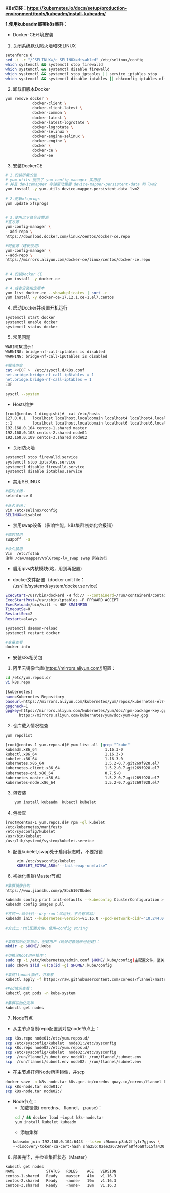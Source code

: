 **K8s安装：https://kubernetes.io/docs/setup/production-environment/tools/kubeadm/install-kubeadm/**

**1.使用kubeadm部署k8s集群：**

* Docker-CE环境安装

1) 关闭系统默认防火墙和SELINUX
```bash
setenforce 0
sed -i -r "/^SELINUX=/c SELINUX=disabled" /etc/selinux/config
which systemctl && systemctl stop firewalld
which systemctl && systemctl disable firewalld
which systemctl && systemctl stop iptables || service iptables stop
which systemctl && systemctl disable iptables || chkconfig iptables off
```

2) 卸载旧版本Docker
```bash
yum remove docker \
            docker-client \
            docker-client-latest \
            docker-common \
            docker-latest \
            docker-latest-logrotate \
            docker-logrotate \
            docker-selinux \
            docker-engine-selinux \
            docker-engine \
            docker \
            docker-ce \
            docker-ee
```

3) 安装DockerCE
```bash
# 1.安装所需的包
# yum-utils 提供了 yum-config-manager 实用程
# 并且 devicemapper 存储驱动需要 device-mapper-persistent-data 和 lvm2
yum install -y yum-utils device-mapper-persistent-data lvm2
    
# 2.更新xfsprogs
yum update xfsprogs
    
 
# 3.使用以下命令设置源
#官方源
yum-config-manager \
--add-repo \
https://download.docker.com/linux/centos/docker-ce.repo
     
#阿里源（建议使用）
yum-config-manager \
--add-repo \
https://mirrors.aliyun.com/docker-ce/linux/centos/docker-ce.repo
 
 
# 4.安装Docker CE
yum install -y docker-ce    
 
# 4.或者安装指定版本
yum list docker-ce --showduplicates | sort -r
yum install -y docker-ce-17.12.1.ce-1.el7.centos
```

4) 启动Docker并设置开机运行
```bash
systemctl start docker
systemctl enable docker
systemctl status docker
```
5) 常见问题
```bash
WARINING提示：
WARNING: bridge-nf-call-iptables is disabled
WARNING: bridge-nf-call-ip6tables is disabled
 
#解决方案   
cat <<EOF >  /etc/sysctl.d/k8s.conf
net.bridge.bridge-nf-call-ip6tables = 1
net.bridge.bridge-nf-call-iptables = 1
EOF
 
sysctl --system
```
 
* Hosts维护
```bash
[root@centos-1 dingqishi]#  cat /etc/hosts
127.0.0.1   localhost localhost.localdomain localhost4 localhost4.localdomain4
::1         localhost localhost.localdomain localhost6 localhost6.localdomain6
192.168.0.104 centos-1.shared master
192.168.0.108 centos-2.shared node01
192.168.0.109 centos-3.shared node02
```


* 关闭防火墙
```bash
systemctl stop firewalld.service
systemctl stop iptables.service
systemctl disable firewalld.service
systemctl disable iptables.service
```

* 禁用SELINUX
```bash
#临时关闭：
setenforce 0            
   
#永久关闭：
vim /etc/selinux/config
SELINUX=disabled
```

* 禁用swap设备（影响性能，k8s集群初始化会报错）
```bash
#临时禁用
swapoff  -a
    
#永久禁用
Vim  /etc/fstab 
注释 /dev/mapper/VolGroup-lv_swap swap 所在的行
```

* 启用ipvs内核模块(略，用到再配置)

* docker文件配置（docker unit file： /usr/lib/systemd/system/docker.service）
```bash
ExecStart=/usr/bin/dockerd -H fd:// --containerd=/run/containerd/containerd.sock
ExecStartPost=/usr/sbin/iptables -P FPRWARD ACCEPT
ExecReload=/bin/kill -s HUP $MAINPID
TimeoutSe=0
RestartSec=2
Restart=always
    
systemctl daemon-reload
systemctl restart docker
    
#变量查看
docker info
```

* 安装k8s相关包

1) 阿里云镜像仓库(https://mirrors.aliyun.com/)配置： 
```bash
cd /etc/yum.repos.d/
vi k8s.repo
    
[kubernetes]
name=Kubernetes Repository
baseurl=https://mirrors.aliyun.com/kubernetes/yum/repos/kubernetes-el7-x86_64/
gpgcheck=1
gpgkey=https://mirrors.aliyun.com/kubernetes/yum/doc/rpm-package-key.gpg
      https://mirrors.aliyun.com/kubernetes/yum/doc/yum-key.gpg
```            

2) 仓库载入情况检查
```bash
yum repolist
    
[root@centos-1 yum.repos.d]# yum list all |grep "^kube"
kubeadm.x86_64                              1.16.3-0                   kubernetes
kubectl.x86_64                              1.16.3-0                   kubernetes
kubelet.x86_64                              1.16.3-0                   kubernetes
kubernetes.x86_64                           1.5.2-0.7.git269f928.el7   extras   
kubernetes-client.x86_64                    1.5.2-0.7.git269f928.el7   extras   
kubernetes-cni.x86_64                       0.7.5-0                    kubernetes
kubernetes-master.x86_64                    1.5.2-0.7.git269f928.el7   extras   
kubernetes-node.x86_64                      1.5.2-0.7.git269f928.el7   extras 
```

  
3) 包安装
```bash
    yum install kubeadm  kubectl kubelet

```

4) 包检查
```bash
[root@centos-1 yum.repos.d]# rpm -ql kubelet
/etc/kubernetes/manifests
/etc/sysconfig/kubelet
/usr/bin/kubelet
/usr/lib/systemd/system/kubelet.service
```
5) 配置kubelet,swap处于启用状态时，不要报错
```bash
     vim /etc/sysconfig/kubelet
     KUBELET_EXTRA_ARG="--fail-swap-on=false”

```
    
6) 初始化集群(Master节点)
```bash
#集群镜像获取
https://www.jianshu.com/p/8bc61078bded
    
kubeadm config print init-defaults --kubeconfig ClusterConfiguration > kubeadm.yml
kubeadm config images pull
    
#方式一:命令行(--dry-run：试运行，不会有改动)
kubeadm init --kubernetes-version=v1.16.0 --pod-network-cidr="10.244.0.0/16"  --dry-run
    
#方式二：Yml配置文件，使用—config string


#集群初始化完毕后，创建用户（最好用普通账号创建）：
mkdir -p $HOME/.kube
    
#切换至Root用户操作：
sudo cp -i /etc/kubernetes/admin.conf $HOME/.kube/config(主配置文件，至关重要，不能泄露)
sudo chown $(id -u):$(id -g) $HOME/.kube/config
    
#集成flannel插件，并观察
kubectl apply -f https://raw.githubusercontent.com/coreos/flannel/master/Documentation/kube-flannel.yml
    
#Pod情况查看：
kubectl get pods -n kube-system
    
#集群初始化完毕
kubectl get nodes
```
7) Node节点
* 从主节点复制repo配置到对应node节点上：
```bash
scp k8s.repo node01:/etc/yum.repos.d/
scp /etc/sysconfig/kubelet  node01:/etc/sysconfig
scp k8s.repo node02:/etc/yum.repos.d/
scp /etc/sysconfig/kubelet  node02:/etc/sysconfig
scp  /run/flannel/subnet.env node01: /run/flannel/subnet.env
scp  /run/flannel/subnet.env node02: /run/flannel/subnet.env
```
             
* 在主节点打包Node所需镜像，并scp
```bash
docker save -o k8s-node.tar k8s.gcr.io/coredns quay.io/coreos/flannel k8s.gcr.io/pause
scp k8s-node.tar node01:/
scp k8s-node.tar node02:/
```
         
* Node节点：
    * 加载镜像( coredns、 flannel、 pause)：
   ```bash
    cd / && docker load —input k8s-node.tar
    yum install kubelet kubeadm    
    ``` 
    * 添加集群
    ```bash
    kubeadm join 192.168.0.104:6443 --token z9kmma.p8ak2ffytr7gjnsv \
    --discovery-token-ca-cert-hash sha256:82ee3a673e99fa8f46a8f515fa430819b595d532f3fcb21d9c3114f3394b4b0d 
    ```
         
8) 部署完毕，并检查集群状态（Master）
```bash
kubectl get nodes
NAME              STATUS   ROLES    AGE   VERSION    
centos-1.shared   Ready    master   41m   v1.16.3
centos-2.shared   Ready    <none>   19m   v1.16.3
centos-3.shared   Ready    <none>   18m   v1.16.3
```
     
        
